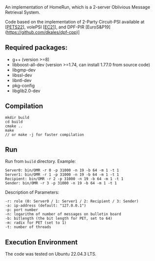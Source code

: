 An implementation of HomeRun, which is a 2-server Oblivious Message Retrieval System.

Code based on the implementation of 2-Party Circuit-PSI available at \[[PETS22](https://github.com/shahakash28/2PC-Circuit-PSI)\], volePSI \[[EC21](https://github.com/Visa-Research/volepsi)\], and DPF-PIR \[EuroS&P19](https://github.com/dkales/dpf-cpp)\]

## Required packages:
 - g++ (version >=8)
 - libboost-all-dev (version >=1.74, can install 1.77.0 from source code)
 - libgmp-dev
 - libssl-dev
 - libntl-dev
 - pkg-config
 - libglib2.0-dev


## Compilation
```
mkdir build
cd build
cmake ..
make
// or make -j for faster compilation
```

## Run
Run from `build` directory.
Example:
```
Server0: bin/OMR -r 0 -p 31000 -n 19 -b 64 -m 1 -t 1
Server1: bin/OMR -r 1 -p 31000 -n 19 -b 64 -m 1 -t 1
Recipient: bin/OMR -r 2 -p 31000 -n 19 -b 64 -m 1 -t 1
Sender: bin/OMR -r 3 -p 31000 -n 19 -b 64 -m 1 -t 1
```
Description of Parameters:
```
-r: role (0: Server0 / 1: Server1 / 2: Recipient / 3: Sender)
-a: ip-address (default: "127.0.0.1")
-p: port number
-n: logarithm of number of messages on bulletin board
-b: bitlength (the bit length for PET, set to 64)
-m: radix for PET (set to 1)
-t: number of threads
```

## Execution Environment
The code was tested on Ubuntu 22.04.3 LTS.

